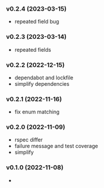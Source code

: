 ###  v0.2.4  (2023-03-15)
- repeated field bug

###  v0.2.3  (2023-03-14)
- repeated fields

###  v0.2.2  (2022-12-15)
- dependabot and lockfile
- simplify dependencies

###  v0.2.1  (2022-11-16)
- fix enum matching

###  v0.2.0  (2022-11-09)
- rspec differ
- failure message and test coverage
- simplify

###  v0.1.0  (2022-11-08)
-

